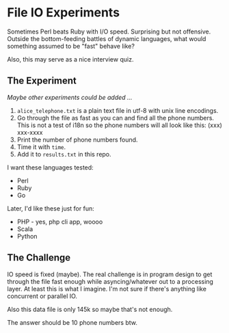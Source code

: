 # File IO Experiments

Sometimes Perl beats Ruby with I/O speed.  Surprising but not offensive.
Outside the bottom-feeding battles of dynamic languages, what would
something assumed to be "fast" behave like?

Also, this may serve as a nice interview quiz.

## The Experiment

_Maybe other experiments could be added ..._

1. `alice_telephone.txt` is a plain text file in utf-8 with unix line
   encodings.
2. Go through the file as fast as you can and find all the phone
   numbers.  This is not a test of i18n so the phone numbers will all
   look like this: (xxx) xxx-xxxx
3. Print the number of phone numbers found.
4. Time it with `time`.
5. Add it to `results.txt` in this repo.

I want these languages tested:

* Perl
* Ruby
* Go

Later, I'd like these just for fun:

* PHP - yes, php cli app, woooo
* Scala
* Python

## The Challenge

IO speed is fixed (maybe).  The real challenge is in program design to get through the file fast enough while asyncing/whatever out to a processing layer.  At least this is what I imagine.  I'm not sure if there's anything like concurrent or parallel IO.

Also this data file is only 145k so maybe that's not enough.

The answer should be 10 phone numbers btw.
